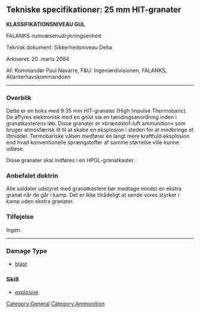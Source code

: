 ## Tekniske specifikationer: 25 mm HIT-granater

**KLASSIFIKATIONSNIVEAU GUL**

FALANKS-rumvæsenudrykningsenhed

Teknisk dokument: Sikkerhedsniveau Delta

Arkiveret: 20. marts 2084

Af: Kommandør Paul Navarre, F&U: Ingeniørdivisionen, FALANKS,
Atlanterhavskommandoen

------------------------------------------------------------------------

### Overblik

Dette er en boks med 9 35 mm HIT-granater (High Impulse Thermobaric). De
affyres elektronisk med en gnist via en tændingsanordning inden i
granatkasterens løb. Disse granater er »brændstof-luft ammunition« som
bruger atmosfærisk ilt til at skabe en eksplosion i steden for at
medbringe et iltmiddel. Termobariske våben medfører en langt mere
kraftfuld eksplosion end hvad konventionelle sprængstoffer af samme
størrelse ville kunne udløse.

Disse granater skal indføres i en HPGL-granatkaster.

### Anbefalet doktrin

Alle soldater udstyret med granatkastere bør medtage mindst en ekstra
granat når de går i kamp. Det er ikke tilrådeligt at sende vores styrker
i kamp uden ekstra granater.

### Tilføjelse

Ingen.

------------------------------------------------------------------------

### Damage Type

- [blast](Damage/blast "wikilink")

### Skill

- [explosive](Skills/explosive "wikilink")

[Category:General](Category:General "wikilink")
[Category:Ammunition](Category:Ammunition "wikilink")